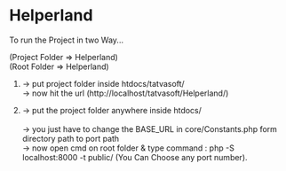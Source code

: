 # Helperland
To run the Project in two Way...
  
  (Project Folder => Helperland)
  <br/>
  (Root Folder    => Helperland)
  <br/>

  1. -> put project folder inside htdocs/tatvasoft/<br/>
     -> now hit the url (http://localhost/tatvasoft/Helperland/)<br/>


  2. -> put the project folder anywhere inside htdocs/<br/>  
     -> you just have to change the BASE_URL in core/Constants.php form directory path to port path<br/>
     -> now open cmd on root folder & type command : php -S localhost:8000 -t public/
     (You Can Choose any port number).


